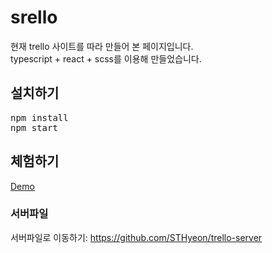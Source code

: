 # srello
현재 trello 사이트를 따라 만들어 본 페이지입니다.   
typescript + react + scss를 이용해 만들었습니다.

## 설치하기
<pre>
npm install
npm start
</pre>

## 체험하기
[Demo](https://srello.herokuapp.com/)

### 서버파일
서버파일로 이동하기: <https://github.com/STHyeon/trello-server>
